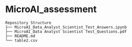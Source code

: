 # MicroAI_assessment

```
Repository Structure
├── MicroAI_Data_Analyst_Scientist_Test_Answers.ipynb
├── MicroAI_Data Analyst Scientist Test_Questions.pdf
├── README.md
└── table2.csv
```
